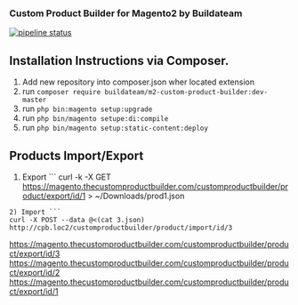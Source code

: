 ### Custom Product Builder for Magento2 by Buildateam
[![pipeline status](https://git.buildateam.io/mage/m2-custom-product-builder/badges/master/pipeline.svg)](https://git.buildateam.io/mage/m2-custom-product-builder/commits/master)

## Installation Instructions via Composer. 

1) Add new repository into composer.json wher located extension
2) run `composer require buildateam/m2-custom-product-builder:dev-master`
3) run `php bin:magento setup:upgrade`
4) run `php bin/magento setupe:di:compile`
4) run `php bin/magento setup:static-content:deploy`

## Products Import/Export
1) Export ```
curl -k -X GET https://magento.thecustomproductbuilder.com/customproductbuilder/product/export/id/1 > ~/Downloads/prod1.json
```
2) Import ```
curl -X POST --data @<(cat 3.json) http://cpb.loc2/customproductbuilder/product/import/id/3
```

https://magento.thecustomproductbuilder.com/customproductbuilder/product/export/id/3
https://magento.thecustomproductbuilder.com/customproductbuilder/product/export/id/2
https://magento.thecustomproductbuilder.com/customproductbuilder/product/export/id/1